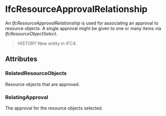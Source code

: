 # IfcResourceApprovalRelationship

An _IfcResourceApprovalRelationship_ is used for associating an approval to resource objects. A single approval might be given to one or many items via _IfcResourceObjectSelect_.
<!-- end of short definition -->

> HISTORY New entity in IFC4.

## Attributes

### RelatedResourceObjects
Resource objects that are approved.

### RelatingApproval
The approval for the resource objects selected.
